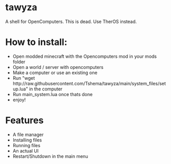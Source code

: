# tawyza
A shell for OpenComputers. 
This is dead. Use TherOS instead.

# How to install:
- Open modded minecraft with the Opencomputers mod in your mods folder
- Open a world / server with opencomputers
- Make a computer or use an existing one
- Run "wget ht<span>tp://</span>raw.githubusercontent.com/Tshema/tawyza/main/system_files/setup.lua" in the computer
- Run main_system.lua once thats done
- enjoy!

# Features
- A file manager
- Installing files
- Running files
- An actual UI
- Restart/Shutdown in the main menu

